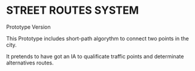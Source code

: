 # STREET ROUTES SYSTEM
Prototype Version

This Prototype includes short-path algorythm to connect two points in the city.

It pretends to have got an IA to qualificate traffic points and determinate alternatives routes.